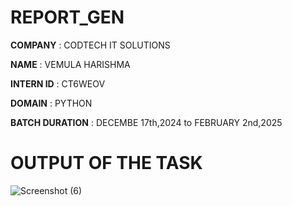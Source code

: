 # REPORT_GEN

**COMPANY** : CODTECH IT SOLUTIONS

**NAME** : VEMULA HARISHMA

**INTERN ID** : CT6WEOV

**DOMAIN** : PYTHON

**BATCH DURATION** : DECEMBE 17th,2024 to FEBRUARY 2nd,2025

# OUTPUT OF THE TASK

![Screenshot (6)](https://github.com/user-attachments/assets/687da0bf-8ae9-484c-8eaa-50c40941ffd0)
